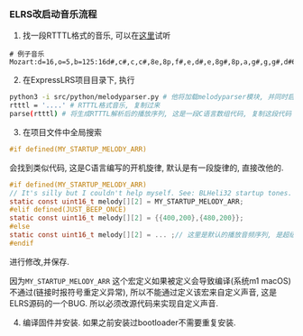 ### ELRS改启动音乐流程
1. 找一段RTTTL格式的音乐, 可以在[这里](https://adamonsoon.github.io/rtttl-play/)试听
```
# 例子音乐
Mozart:d=16,o=5,b=125:16d#,c#,c,c#,8e,8p,f#,e,d#,e,8g#,8p,a,g#,g,g#,d#6,c#6,c6,c#6,d#6,c#6,c6,c#6,4e6,8c#6,8e6,32b,32c#6,d#6,8c#6,8b,8c#6,32b,32c#6,d#6,8c#6,8b,8c#6,32b,32c#6,d#6,8c#6,8b,8a#,4g#,d#,32c#,c,c#,8e,8p,f#,e,d#,e,8g#,8p,a,g#,g,g#,d#6,c#6,c6,c#6,d#6,c#6,c6,c#6,4e6,8c#6,8e6,32b,32c#6,d#6,8c#6,8b,8c#6,32b,32c#6,d#6,8c#6,8b,8c#6,32b,32c#6,d#6,8c#6,8b,8a#,4g#
```
2. 在ExpressLRS项目目录下, 执行
```bash
python3 -i src/python/melodyparser.py # 他将加载melodyparser模块, 并同时启动命令行交互界面
rtttl = '....' # RTTTL格式音乐, 复制过来
parse(rtttl) # 将生成RTTTL解析后的播放序列, 这是一段C语言数组代码, 复制这段代码
```
3. 在项目文件中全局搜索
```C
#if defined(MY_STARTUP_MELODY_ARR)
```
会找到类似代码, 这是C语言编写的开机旋律, 默认是有一段旋律的, 直接改他的.
```C
#if defined(MY_STARTUP_MELODY_ARR)
// It's silly but I couldn't help myself. See: BLHeli32 startup tones.
static const uint16_t melody[][2] = MY_STARTUP_MELODY_ARR;
#elif defined(JUST_BEEP_ONCE)
static const uint16_t melody[][2] = {{400,200},{480,200}};
#else
static const uint16_t melody[][2] = ... ;// 这里是默认的播放音频序列, 是超级玛丽游戏的声音. 把他改成2中Python生成的播放序列代码.
#endif
```
进行修改,并保存.

因为```MY_STARTUP_MELODY_ARR``` 这个宏定义如果被定义会导致编译(系统m1 macOS)不通过(链接时报符号重定义异常), 所以不能通过定义该宏来自定义声音, 这是ELRS源码的一个BUG. 所以必须改源代码来实现自定义声音.

4. 编译固件并安装. 如果之前安装过bootloader不需要重复安装.